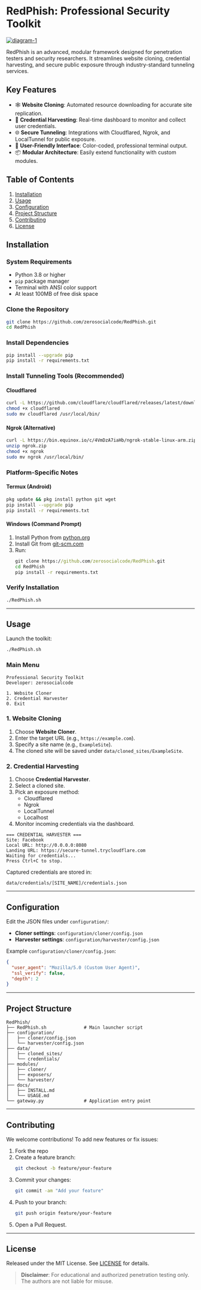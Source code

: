 
# RedPhish: Professional Security Toolkit

<a href="https://ibb.co/993s2gpW"><img src="https://i.ibb.co/bgRzLm6X/diagram-1.png" alt="diagram-1" border="0"></a>

RedPhish is an advanced, modular framework designed for penetration testers and security researchers. It streamlines website cloning, credential harvesting, and secure public exposure through industry-standard tunneling services.

## Key Features

- 🕸️ **Website Cloning**: Automated resource downloading for accurate site replication.  
- 🎣 **Credential Harvesting**: Real-time dashboard to monitor and collect user credentials.  
- 🌐 **Secure Tunneling**: Integrations with Cloudflared, Ngrok, and LocalTunnel for public exposure.  
- 🎨 **User-Friendly Interface**: Color-coded, professional terminal output.  
- 📦 **Modular Architecture**: Easily extend functionality with custom modules.

## Table of Contents

1. [Installation](#installation)  
2. [Usage](#usage)  
3. [Configuration](#configuration)  
4. [Project Structure](#project-structure)  
5. [Contributing](#contributing)  
6. [License](#license)  

## Installation

### System Requirements

- Python 3.8 or higher  
- `pip` package manager  
- Terminal with ANSI color support  
- At least 100MB of free disk space  

### Clone the Repository

```bash
git clone https://github.com/zerosocialcode/RedPhish.git
cd RedPhish
```

### Install Dependencies

```bash
pip install --upgrade pip
pip install -r requirements.txt
```

### Install Tunneling Tools (Recommended)

#### Cloudflared
```bash
curl -L https://github.com/cloudflare/cloudflared/releases/latest/download/cloudflared-linux-arm -o cloudflared
chmod +x cloudflared
sudo mv cloudflared /usr/local/bin/
```

#### Ngrok (Alternative)
```bash
curl -L https://bin.equinox.io/c/4VmDzA7iaHb/ngrok-stable-linux-arm.zip -o ngrok.zip
unzip ngrok.zip
chmod +x ngrok
sudo mv ngrok /usr/local/bin/
```

### Platform-Specific Notes

#### Termux (Android)
```bash
pkg update && pkg install python git wget
pip install --upgrade pip
pip install -r requirements.txt
```

#### Windows (Command Prompt)
1. Install Python from [python.org](https://python.org)  
2. Install Git from [git-scm.com](https://git-scm.com)  
3. Run:
   ```cmd
   git clone https://github.com/zerosocialcode/RedPhish.git
   cd RedPhish
   pip install -r requirements.txt
   ```

### Verify Installation

```bash
./RedPhish.sh
```

---

## Usage

Launch the toolkit:
```bash
./RedPhish.sh
```

### Main Menu

```
Professional Security Toolkit
Developer: zerosocialcode

1. Website Cloner
2. Credential Harvester
0. Exit
```

### 1. Website Cloning

1. Choose **Website Cloner**.  
2. Enter the target URL (e.g., `https://example.com`).  
3. Specify a site name (e.g., `ExampleSite`).  
4. The cloned site will be saved under `data/cloned_sites/ExampleSite`.

### 2. Credential Harvesting

1. Choose **Credential Harvester**.  
2. Select a cloned site.  
3. Pick an exposure method:  
   - Cloudflared  
   - Ngrok  
   - LocalTunnel  
   - Localhost  
4. Monitor incoming credentials via the dashboard.

```text
=== CREDENTIAL HARVESTER ===
Site: Facebook
Local URL: http://0.0.0.0:8080
Landing URL: https://secure-tunnel.trycloudflare.com
Waiting for credentials...
Press Ctrl+C to stop.
```

Captured credentials are stored in:
```
data/credentials/[SITE_NAME]/credentials.json
```

---

## Configuration

Edit the JSON files under `configuration/`:

- **Cloner settings**: `configuration/cloner/config.json`  
- **Harvester settings**: `configuration/harvester/config.json`

Example `configuration/cloner/config.json`:
```json
{
  "user_agent": "Mozilla/5.0 (Custom User Agent)",
  "ssl_verify": false,
  "depth": 2
}
```

---

## Project Structure

```
RedPhish/
├── RedPhish.sh              # Main launcher script
├── configuration/
│   ├── cloner/config.json
│   └── harvester/config.json
├── data/
│   ├── cloned_sites/
│   └── credentials/
├── modules/
│   ├── cloner/
│   ├── exposers/
│   └── harvester/
├── docs/
│   ├── INSTALL.md
│   └── USAGE.md
└── gateway.py               # Application entry point
```

---

## Contributing

We welcome contributions! To add new features or fix issues:

1. Fork the repo  
2. Create a feature branch:
   ```bash
   git checkout -b feature/your-feature
   ```
3. Commit your changes:
   ```bash
   git commit -am "Add your feature"
   ```
4. Push to your branch:
   ```bash
   git push origin feature/your-feature
   ```
5. Open a Pull Request.

---

## License

Released under the MIT License. See [LICENSE](LICENSE) for details.

> **Disclaimer**: For educational and authorized penetration testing only. The authors are not liable for misuse.
